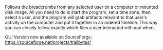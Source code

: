 Follows the breadcrumbs from any selected user on a computer or mounted disk image. All you need to do is start the program, set a time zone, then select a user, and the program will grab artifacts relevant to that user's activity on the computer and put it together in an ordered timeline. This way you can closely follow exactly which files a user interacted with and when.

GUI Version now available on SourceForge:
https://sourceforge.net/projects/trailbytes/
